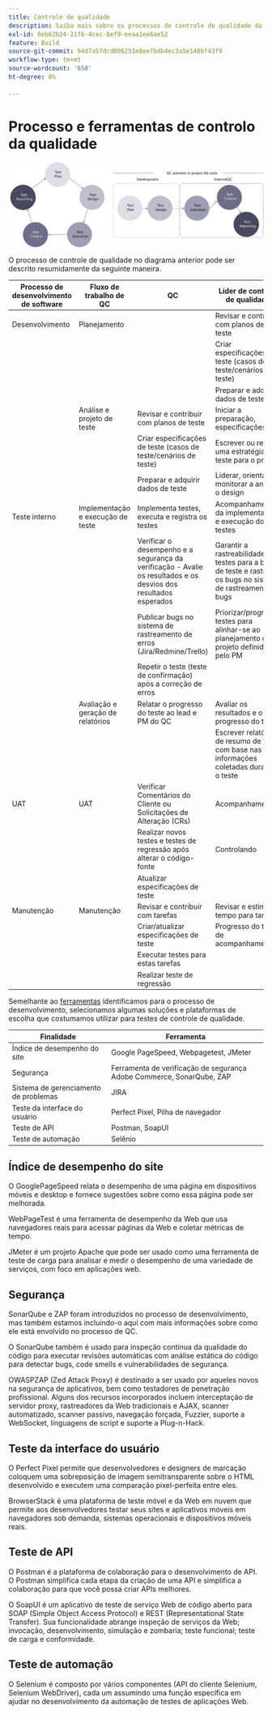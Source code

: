 ```yaml
---
title: Controle de qualidade
description: Saiba mais sobre os processos de controle de qualidade do Adobe Commerce relacionados aos projetos de implementação.
exl-id: 0eb62b24-21f6-4cec-8ef9-eeaa1ee6ae52
feature: Build
source-git-commit: 94d7a57dcd006251e8eefbdb4ec3a5e140bf43f9
workflow-type: tm+mt
source-wordcount: '658'
ht-degree: 0%

---
```


# Processo e ferramentas de controlo da qualidade

![Diagrama do processo de controle de qualidade](../../assets/playbooks/quality-control-diagram.svg)

O processo de controle de qualidade no diagrama anterior pode ser descrito resumidamente da seguinte maneira.

<table>
<thead>
  <tr>
    <th>Processo de desenvolvimento de software</th>
    <th>Fluxo de trabalho de QC</th>
    <th>QC</th>
    <th>Líder de controle de qualidade</th>
  </tr>
</thead>
<tbody>
  <tr>
    <td>Desenvolvimento</td>
    <td>Planejamento</td>
    <td></td>
    <td>Revisar e contribuir com planos de teste</td>
  </tr>
  <tr>
    <td></td>
    <td></td>
    <td></td>
    <td>Criar especificações de teste (casos de teste/cenários de teste)</td>
  </tr>
  <tr>
    <td></td>
    <td></td>
    <td></td>
    <td>Preparar e adquirir dados de teste</td>
  </tr>
  <tr>
    <td></td>
    <td>Análise e projeto de teste</td>
    <td>Revisar e contribuir com planos de teste</td>
    <td>Iniciar a preparação, especificações</td>
  </tr>
  <tr>
    <td></td>
    <td></td>
    <td>Criar especificações de teste (casos de teste/cenários de teste)</td>
    <td>Escrever ou revisar uma estratégia de teste para o projeto</td>
  </tr>
  <tr>
    <td></td>
    <td></td>
    <td>Preparar e adquirir dados de teste</td>
    <td> Liderar, orientar e monitorar a análise, o design</td>
  </tr>
  <tr>
    <td>Teste interno</td>
    <td>Implementação e execução de teste</td>
    <td>Implementa testes, executa e registra os testes</td>
    <td>Acompanhamento da implementação e execução dos testes</td>
  </tr>
  <tr>
    <td></td>
    <td></td>
    <td>Verificar o desempenho e a segurança da verificação - Avalie os resultados e os desvios dos resultados esperados</td>
    <td>Garantir a rastreabilidade dos testes para a base de teste e rastrear os bugs no sistema de rastreamento de bugs</td>
  </tr>
  <tr>
    <td></td>
    <td></td>
    <td>Publicar bugs no sistema de rastreamento de erros (Jira/Redmine/Trello)</td>
    <td>Priorizar/programar testes para alinhar-se ao planejamento do projeto definido pelo PM</td>
  </tr>
  <tr>
    <td></td>
    <td></td>
    <td>Repetir o teste (teste de confirmação) após a correção de erros</td>
    <td></td>
  </tr>
  <tr>
    <td></td>
    <td>Avaliação e geração de relatórios</td>
    <td>Relatar o progresso do teste ao lead e PM do QC</td>
    <td>Avaliar os resultados e o progresso do teste</td>
  </tr>
  <tr>
    <td></td>
    <td></td>
    <td></td>
    <td>Escrever relatórios de resumo de teste com base nas informações coletadas durante o teste</td>
  </tr>
  <tr>
    <td>UAT</td>
    <td>UAT</td>
    <td>Verificar Comentários do Cliente ou Solicitações de Alteração (CRs)</td>
    <td>Acompanhamento</td>
  </tr>
  <tr>
    <td></td>
    <td></td>
    <td>Realizar novos testes e testes de regressão após alterar o código-fonte</td>
    <td>Controlando</td>
  </tr>
  <tr>
    <td></td>
    <td></td>
    <td>Atualizar especificações de teste</td>
    <td></td>
  </tr>
  <tr>
    <td>Manutenção</td>
    <td>Manutenção</td>
    <td>Revisar e contribuir com tarefas</td>
    <td>Revisar e estimar o tempo para tarefas</td>
  </tr>
  <tr>
    <td></td>
    <td></td>
    <td>Criar/atualizar especificações de teste</td>
    <td>Progresso do teste de acompanhamento</td>
  </tr>
  <tr>
    <td></td>
    <td></td>
    <td>Executar testes para estas tarefas</td>
    <td></td>
  </tr>
  <tr>
    <td></td>
    <td></td>
    <td>Realizar teste de regressão</td>
    <td></td>
  </tr>
</tbody>
</table>

Semelhante ao [ferramentas](project-management-tools.md) identificamos para o processo de desenvolvimento, selecionamos algumas soluções e plataformas de escolha que costumamos utilizar para testes de controle de qualidade.

| Finalidade | Ferramenta |
|---------------------------|---------------------------------------------------|
| Índice de desempenho do site | Google PageSpeed, Webpagetest, JMeter |
| Segurança | Ferramenta de verificação de segurança Adobe Commerce, SonarQube, ZAP |
| Sistema de gerenciamento de problemas | JIRA |
| Teste da interface do usuário | Perfect Pixel, Pilha de navegador |
| Teste de API | Postman, SoapUI |
| Teste de automação | Selênio |


## Índice de desempenho do site

O GooglePageSpeed relata o desempenho de uma página em dispositivos móveis e desktop e fornece sugestões sobre como essa página pode ser melhorada.

WebPageTest é uma ferramenta de desempenho da Web que usa navegadores reais para acessar páginas da Web e coletar métricas de tempo.

JMeter é um projeto Apache que pode ser usado como uma ferramenta de teste de carga para analisar e medir o desempenho de uma variedade de serviços, com foco em aplicações web.

## Segurança

SonarQube e ZAP foram introduzidos no processo de desenvolvimento, mas também estamos incluindo-o aqui com mais informações sobre como ele está envolvido no processo de QC.

O SonarQube também é usado para inspeção contínua da qualidade do código para executar revisões automáticas com análise estática do código para detectar bugs, code smells e vulnerabilidades de segurança.

OWASPZAP (Zed Attack Proxy) é destinado a ser usado por aqueles novos na segurança de aplicativos, bem como testadores de penetração profissional. Alguns dos recursos incorporados incluem interceptação de servidor proxy, rastreadores da Web tradicionais e AJAX, scanner automatizado, scanner passivo, navegação forçada, Fuzzier, suporte a WebSocket, linguagens de script e suporte a Plug-n-Hack.

## Teste da interface do usuário

O Perfect Pixel permite que desenvolvedores e designers de marcação coloquem uma sobreposição de imagem semitransparente sobre o HTML desenvolvido e executem uma comparação pixel-perfeita entre eles.

BrowserStack é uma plataforma de teste móvel e da Web em nuvem que permite aos desenvolvedores testar seus sites e aplicativos móveis em navegadores sob demanda, sistemas operacionais e dispositivos móveis reais.

## Teste de API

O Postman é a plataforma de colaboração para o desenvolvimento de API. O Postman simplifica cada etapa da criação de uma API e simplifica a colaboração para que você possa criar APIs melhores.

O SoapUI é um aplicativo de teste de serviço Web de código aberto para SOAP (Simple Object Access Protocol) e REST (Representational State Transfer). Sua funcionalidade abrange inspeção de serviços da Web; invocação, desenvolvimento, simulação e zombaria; teste funcional; teste de carga e conformidade.

## Teste de automação

O Selenium é composto por vários componentes (API do cliente Selenium, Selenium WebDriver), cada um assumindo uma função específica em ajudar no desenvolvimento da automação de testes de aplicações Web.
